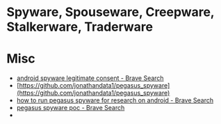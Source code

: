 # Spyware, Spouseware, Creepware, Stalkerware, Traderware

# Misc

- [android spyware legitimate consent - Brave Search](https://search.brave.com/search?q=android%20spyware%20legitimate%20consent&offset=1&spellcheck=0)
- [https://github.com/jonathandata1/pegasus_spyware](https://github.com/jonathandata1/pegasus_spyware)
- [how to run pegasus spyware for research on android - Brave Search](https://search.brave.com/search?q=how+to+run+pegasus+spyware+for+research+on+android&source=web)
- [pegasus spyware poc - Brave Search](https://search.brave.com/search?q=pegasus+spyware+poc&source=android)
-